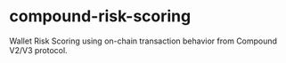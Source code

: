 # compound-risk-scoring
Wallet Risk Scoring using on-chain transaction behavior from Compound V2/V3 protocol.
